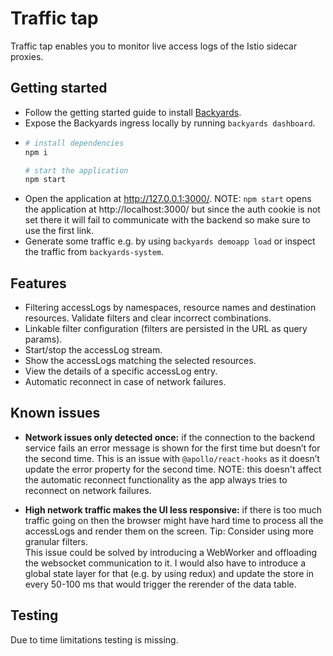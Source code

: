 # Traffic tap
Traffic tap enables you to monitor live access logs of the Istio sidecar proxies.

## Getting started

- Follow the getting started guide to install [Backyards](https://banzaicloud.com/blog/try-backyards-how-to/).
 - Expose the Backyards ingress locally by running `backyards dashboard`.
 - ```sh
   # install dependencies
   npm i

   # start the application
   npm start
   ```
 - Open the application at http://127.0.0.1:3000/. NOTE: `npm start` opens the application at http://localhost:3000/ but since the auth cookie is not set there it will fail to communicate with the backend so make sure to use the first link.
 - Generate some traffic e.g. by using `backyards demoapp load` or inspect the traffic from `backyards-system`.

## Features
- Filtering accessLogs by namespaces, resource names and destination resources. Validate filters and clear incorrect combinations.
- Linkable filter configuration (filters are persisted in the URL as query params).
- Start/stop the accessLog stream.
- Show the accessLogs matching the selected resources.
- View the details of a specific accessLog entry.
- Automatic reconnect in case of network failures.

## Known issues

- **Network issues only detected once:** if the connection to the backend service fails an error message is shown for the first time but doesn’t for the second time. This is an issue with `@apollo/react-hooks` as it doesn’t update the error property for the second time. NOTE: this doesn't affect the automatic reconnect functionality as the app always tries to reconnect on network failures.

- **High network traffic makes the UI less responsive:** if there is too much traffic going on then the browser might have hard time to process all the accessLogs and render them on the screen. Tip: Consider using more granular filters.<br>
This issue could be solved by introducing a WebWorker and offloading the websocket communication to it. I would also have to introduce a global state layer for that (e.g. by using redux) and update the store in every 50-100 ms that would trigger the rerender of the data table.

## Testing
Due to time limitations testing is missing.
